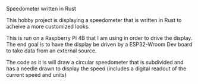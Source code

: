 Speedometer written in Rust

This hobby project is displaying a speedometer that is written in Rust to acheive a more customized looks. 

This is run on a Raspberry Pi 4B that I am using in order to drive the display. The end goal is to have the display be driven by a ESP32-Wroom Dev board to take data from an external source. 

The code as it is will draw a circular speedometer that is subdivided and has a needle drawn to display the speed (includes a digital readout of the current speed and units)


